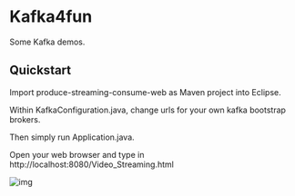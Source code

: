 # Kafka4fun

Some Kafka demos.

Quickstart
----------

Import produce-streaming-consume-web as Maven project into Eclipse.

Within KafkaConfiguration.java, change urls for your own kafka bootstrap brokers.

Then simply run Application.java.

Open your web browser and type in http://localhost:8080/Video_Streaming.html

![img](https://s3-us-west-2.amazonaws.com/kafka-connect-sink/Screen+Shot+2017-09-30+at+5.28.03+AM.png)

